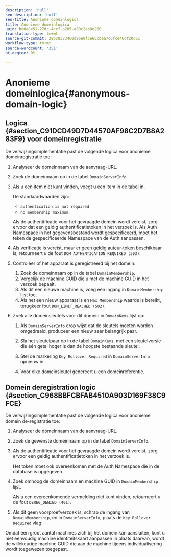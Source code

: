 ```yaml
---
description: 'null'
seo-description: 'null'
seo-title: Anonieme domeinlogica
title: Anonieme domeinlogica
uuid: bd0e8e51-27dc-4ccf-b285-a80c2ab9e260
translation-type: tm+mt
source-git-commit: 29bc8323460d9be0fce66cbea7c6fce46df20d61
workflow-type: tm+mt
source-wordcount: '351'
ht-degree: 0%

---
```



# Anonieme domeinlogica{#anonymous-domain-logic}

## Logica {#section_C91DCD49D7D44570AF98C2D7B8A283F9} voor domeinregistratie

De verwijzingsimplementatie past de volgende logica voor anonieme domeinregistratie toe:

1. Analyseer de domeinnaam van de aanvraag-URL.
1. Zoek de domeinnaam op in de tabel `DomainServerInfo`.
1. Als u een item niet kunt vinden, voegt u een item in de tabel in.

   De standaardwaarden zijn:

   * `authentication is not required`
   * `no membership maximum`

   Als de authentificatie voor het gevraagde domein wordt vereist, zorg ervoor dat een geldig authentificatietoken in het verzoek is. Als Auth Namespace in het gegevensbestand wordt gespecificeerd, moet het teken de gespecificeerde Namespace van de Auth aanpassen.
1. Als verificatie is vereist, maar er geen geldig auteur-token beschikbaar is, retourneert u de fout `DOM_AUTHENTICATION_REQUIRED (503)`.
1. Controleer of het apparaat is geregistreerd bij het domein:

   1. Zoek de domeinnaam op in de tabel `DomainMembership`.
   1. Vergelijk de machine GUID die u met de machine GUID in het verzoek bepaalt.
   1. Als dit een nieuwe machine is, voeg een ingang in `DomainMembership` lijst toe.
   1. Als het een nieuw apparaat is en `Max Membership` waarde is bereikt, terugkeer fout `DOM_LIMIT_REACHED (502)`.

1. Zoek alle domeinsleutels voor dit domein in `DomainKeys` lijst op:

   1. Als `DomainServerInfo` erop wijst dat de sleutels moeten worden omgedraaid, produceer een nieuw zeer belangrijk paar.
   1. Sla het sleutelpaar op in de tabel `DomainKeys`, met een sleutelversie die één getal hoger is dan de hoogste bestaande sleutel.
   1. Stel de markering `Key Rollover Required` in `DomainServerInfo` opnieuw in.

   1. Voor elke domeinsleutel genereert u een domeinreferentie.

## Domein deregistration logic {#section_C968BBFCBFAB4510A903D169F38C9FCE}

De verwijzingsimplementatie past de volgende logica voor anonieme domein de-registratie toe:

1. Analyseer de domeinnaam van de aanvraag-URL.
1. Zoek de gewenste domeinnaam op in de tabel `DomainServerInfo`.
1. Als de authentificatie voor het gevraagde domein wordt vereist, zorg ervoor een geldig authentificatietoken in het verzoek is.

   Het token moet ook overeenkomen met de Auth Namespace die in de database is opgegeven.
1. Zoek omhoog de domeinnaam en machine GUID in `DomainMembership` lijst.

   Als u een overeenkomende vermelding niet kunt vinden, retourneert u de fout `DEREG_DENIED (401)`.

1. Als dit geen voorproefverzoek is, schrap de ingang van `DomainMembership`, en in `DomainServerInfo`, plaats de `Key Rollover Required` vlag.

Omdat een groot aantal machines zich bij het domein kan aansluiten, kunt u niet eenvoudig machine identiteitskaart aanpassen In plaats daarvan, wordt de willekeurige machine GUID die aan de machine tijdens individualisering wordt toegewezen toegepast.
